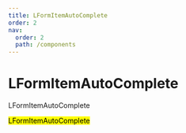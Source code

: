 ```yaml
---
title: LFormItemAutoComplete
order: 2
nav:
  order: 2
  path: /components
---
```


# LFormItemAutoComplete

LFormItemAutoComplete

<mark>LFormItemAutoComplete</mark>

<code src='./demos/Demo1.tsx' />
